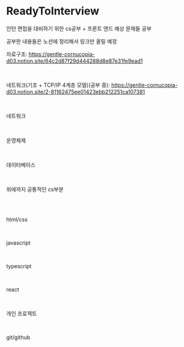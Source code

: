 # ReadyToInterview
인턴 면접을 대비하기 위한 cs공부 + 프론트 엔드 예상 문제들 공부

공부한 내용들은 노션에 정리해서 링크만 올릴 예정

자료구조: https://gentle-cornucopia-d03.notion.site/64c2d87f29d444288d8e87e31fe9ead1

<br>

네트워크(기초 + TCP/IP 4계층 모델)(공부 중):  https://gentle-cornucopia-d03.notion.site/2-81162475ee01423ebb212251ca107381

<br>

네트워크

<br>

운영체제

<br>

데이터베이스

<br>

위에까지 공통적인 cs부분

<br>
<br>

html/css

<br>

javascript

<br>

typescript

<br>

react

<br>

개인 프로젝트

<br>

git/github
